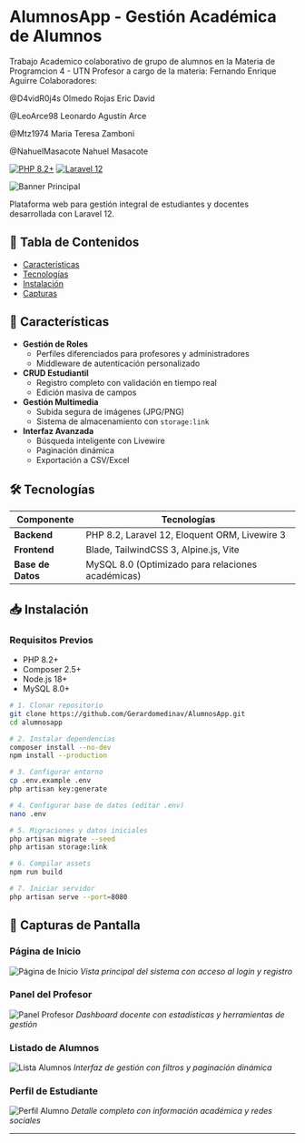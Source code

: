 # AlumnosApp - Gestión Académica de Alumnos
Trabajo Academico colaborativo de grupo de alumnos en la Materia de Programcion 4 - UTN 
Profesor a cargo de la materia: Fernando Enrique Aguirre
Colaboradores:

@D4vidR0j4s
Olmedo Rojas Eric David

@LeoArce98
Leonardo Agustín Arce


@Mtz1974
Maria Teresa Zamboni


@NahuelMasacote
Nahuel Masacote



[![PHP 8.2+](https://img.shields.io/badge/PHP-8.2%2B-8892BF.svg)](https://php.net/)
[![Laravel 12](https://img.shields.io/badge/Laravel-12-FF2D20.svg)](https://laravel.com)

![Banner Principal](docs/screenshots/banner.png)

Plataforma web para gestión integral de estudiantes y docentes desarrollada con Laravel 12.

## 📌 Tabla de Contenidos
- [Características](#-características)
- [Tecnologías](#-tecnologías)
- [Instalación](#-instalación)
- [Capturas](#-capturas)


## 🚀 Características
- **Gestión de Roles**
  - Perfiles diferenciados para profesores y administradores
  - Middleware de autenticación personalizado
- **CRUD Estudiantil**
  - Registro completo con validación en tiempo real
  - Edición masiva de campos
- **Gestión Multimedia**
  - Subida segura de imágenes (JPG/PNG)
  - Sistema de almacenamiento con `storage:link`
- **Interfaz Avanzada**
  - Búsqueda inteligente con Livewire
  - Paginación dinámica
  - Exportación a CSV/Excel

## 🛠 Tecnologías
| Componente       | Tecnologías                                                                 |
|------------------|-----------------------------------------------------------------------------|
| **Backend**      | PHP 8.2, Laravel 12, Eloquent ORM, Livewire 3                              |
| **Frontend**     | Blade, TailwindCSS 3, Alpine.js, Vite                                      |
| **Base de Datos**| MySQL 8.0 (Optimizado para relaciones académicas)                          |


## 📥 Instalación

### Requisitos Previos
- PHP 8.2+
- Composer 2.5+
- Node.js 18+
- MySQL 8.0+

```bash
# 1. Clonar repositorio
git clone https://github.com/Gerardomedinav/AlumnosApp.git
cd alumnosapp

# 2. Instalar dependencias
composer install --no-dev
npm install --production

# 3. Configurar entorno
cp .env.example .env
php artisan key:generate

# 4. Configurar base de datos (editar .env)
nano .env

# 5. Migraciones y datos iniciales
php artisan migrate --seed
php artisan storage:link

# 6. Compilar assets
npm run build

# 7. Iniciar servidor
php artisan serve --port=8080
```

## 📸 Capturas de Pantalla

### Página de Inicio
![Página de Inicio](public/build/assets/img/welcome.png)
*Vista principal del sistema con acceso al login y registro*

### Panel del Profesor
![Panel Profesor](public/build/assets/img/panel-profesor.png)
*Dashboard docente con estadísticas y herramientas de gestión*

### Listado de Alumnos
![Lista Alumnos](public/build/assets/img/lista-alumnos.png)
*Interfaz de gestión con filtros y paginación dinámica*

### Perfil de Estudiante
![Perfil Alumno](public/build/assets/img/perfil-alumno.png)
*Detalle completo con información académica y redes sociales*




---

